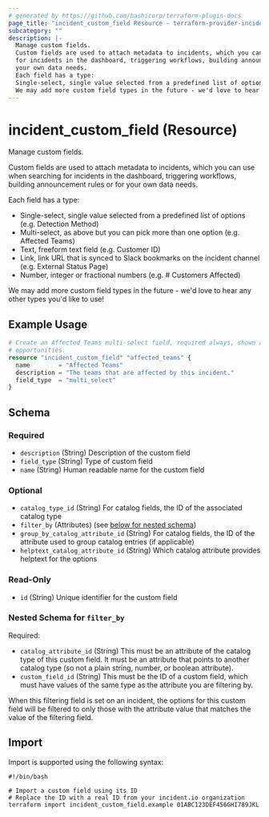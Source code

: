 ```yaml
---
# generated by https://github.com/hashicorp/terraform-plugin-docs
page_title: "incident_custom_field Resource - terraform-provider-incident"
subcategory: ""
description: |-
  Manage custom fields.
  Custom fields are used to attach metadata to incidents, which you can use when searching
  for incidents in the dashboard, triggering workflows, building announcement rules or for
  your own data needs.
  Each field has a type:
  Single-select, single value selected from a predefined list of options (e.g. Detection Method)Multi-select, as above but you can pick more than one option (e.g. Affected Teams)Text, freeform text field (e.g. Customer ID)Link, link URL that is synced to Slack bookmarks on the incident channel (e.g. External Status Page)Number, integer or fractional numbers (e.g. # Customers Affected)
  We may add more custom field types in the future - we'd love to hear any other types you'd like to use!
---
```


# incident_custom_field (Resource)

Manage custom fields.

Custom fields are used to attach metadata to incidents, which you can use when searching
for incidents in the dashboard, triggering workflows, building announcement rules or for
your own data needs.

Each field has a type:

- Single-select, single value selected from a predefined list of options (e.g. Detection Method)
- Multi-select, as above but you can pick more than one option (e.g. Affected Teams)
- Text, freeform text field (e.g. Customer ID)
- Link, link URL that is synced to Slack bookmarks on the incident channel (e.g. External Status Page)
- Number, integer or fractional numbers (e.g. # Customers Affected)

We may add more custom field types in the future - we'd love to hear any other types you'd like to use!

## Example Usage

```terraform
# Create an Affected Teams multi-select field, required always, shown at all
# opportunities.
resource "incident_custom_field" "affected_teams" {
  name        = "Affected Teams"
  description = "The teams that are affected by this incident."
  field_type  = "multi_select"
}
```

<!-- schema generated by tfplugindocs -->
## Schema

### Required

- `description` (String) Description of the custom field
- `field_type` (String) Type of custom field
- `name` (String) Human readable name for the custom field

### Optional

- `catalog_type_id` (String) For catalog fields, the ID of the associated catalog type
- `filter_by` (Attributes) (see [below for nested schema](#nestedatt--filter_by))
- `group_by_catalog_attribute_id` (String) For catalog fields, the ID of the attribute used to group catalog entries (if applicable)
- `helptext_catalog_attribute_id` (String) Which catalog attribute provides helptext for the options

### Read-Only

- `id` (String) Unique identifier for the custom field

<a id="nestedatt--filter_by"></a>
### Nested Schema for `filter_by`

Required:

- `catalog_attribute_id` (String) This must be an attribute of the catalog type of this custom field. It must be an attribute that points to another catalog type (so not a plain string, number, or boolean attribute).
- `custom_field_id` (String) This must be the ID of a custom field, which must have values of the same type as the attribute you are filtering by.

When this filtering field is set on an incident, the options for this custom field will be filtered to only those with the attribute value that matches the value of the filtering field.

## Import

Import is supported using the following syntax:

```shell
#!/bin/bash

# Import a custom field using its ID
# Replace the ID with a real ID from your incident.io organization
terraform import incident_custom_field.example 01ABC123DEF456GHI789JKL
```
